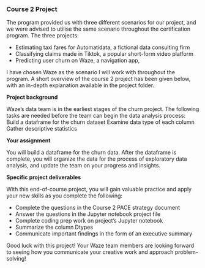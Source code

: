 ### Course 2 Project
The program provided us with three different scenarios for our project, and we were advised to utilise the same scenario throughout the certification program. 
The three projects:
- Estimating taxi fares for Automatidata, a fictional data consulting firm
- Classifying claims made in Tiktok, a popular short-form video platform
- Predicting user churn on Waze, a navigation app, 

I have chosen Waze as the scenario I will work with throughout the program. A short overview of the course 2 project has been given below, with an in-depth explanation available in the project folder.

**Project background**

Waze’s data team is in the earliest stages of the churn project. The following tasks are needed before the team can begin the data analysis process:
Build a dataframe for the churn dataset
Examine data type of each column
Gather descriptive statistics

**Your assignment**

You will build a dataframe for the churn data. After the dataframe is complete, you will organize the data for the process of exploratory data analysis, and update the team on your progress and insights.

**Specific project deliverables**

With this end-of-course project, you will gain valuable practice and apply your new skills as you complete the following:
- Complete the questions in the Course 2 PACE strategy document
- Answer the questions in the Jupyter notebook project file
- Complete coding prep work on project’s Jupyter notebook
- Summarize the column Dtypes
- Communicate important findings in the form of an executive summary  

Good luck with this project! Your Waze team members are looking forward to seeing how you communicate your creative work and approach problem-solving!
